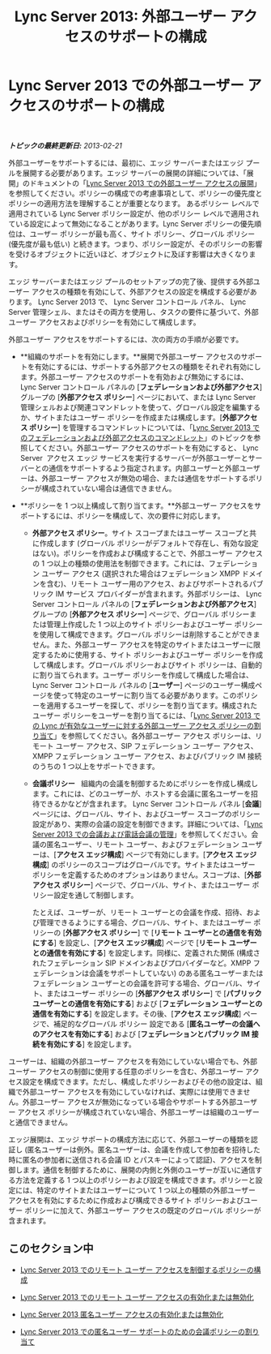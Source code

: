 ﻿---
title: 'Lync Server 2013: 外部ユーザー アクセスのサポートの構成'
TOCTitle: 外部ユーザー アクセスのサポートの構成
ms:assetid: f8424f8c-f965-4414-8485-30f07e10214a
ms:mtpsurl: https://technet.microsoft.com/ja-jp/library/Gg413051(v=OCS.15)
ms:contentKeyID: 48274105
ms.date: 05/19/2016
mtps_version: v=OCS.15
ms.translationtype: HT
---

# Lync Server 2013 での外部ユーザー アクセスのサポートの構成

 

_**トピックの最終更新日:** 2013-02-21_

外部ユーザーをサポートするには、最初に、エッジ サーバーまたはエッジ プールを展開する必要があります。エッジ サーバーの展開の詳細については、「展開」のドキュメントの「[Lync Server 2013 での外部ユーザー アクセスの展開](lync-server-2013-deploying-external-user-access.md)」を参照してください。ポリシーの構成での考慮事項として、ポリシーの優先度とポリシーの適用方法を理解することが重要となります。 あるポリシー レベルで適用されている Lync Server ポリシー設定が、他のポリシー レベルで適用されている設定によって無効になることがあります。Lync Server ポリシーの優先順位は、ユーザー ポリシーが最も高く、サイト ポリシー、グローバル ポリシー (優先度が最も低い) と続きます。つまり、ポリシー設定が、そのポリシーの影響を受けるオブジェクトに近いほど、オブジェクトに及ぼす影響は大きくなります。

エッジ サーバーまたはエッジ プールのセットアップの完了後、提供する外部ユーザー アクセスの種類を有効にして、外部アクセスの設定を構成する必要があります。 Lync Server 2013 で、 Lync Server コントロール パネル、 Lync Server 管理シェル、またはその両方を使用し、タスクの要件に基づいて、外部ユーザー アクセスおよびポリシーを有効にして構成します。

外部ユーザー アクセスをサポートするには、次の両方の手順が必要です。

  - **組織のサポートを有効にします。**展開で外部ユーザー アクセスのサポートを有効にするには、サポートする外部アクセスの種類をそれぞれ有効にします。外部ユーザー アクセスのサポートを有効および無効にするには、 Lync Server コントロール パネルの \[**フェデレーションおよび外部アクセス**\] グループの \[**外部アクセス ポリシー**\] ページにおいて、または Lync Server 管理シェルおよび関連コマンドレットを使って、グローバル設定を編集するか、サイトまたはユーザー ポリシーを作成または構成します。\[**外部アクセス ポリシー**\] を管理するコマンドレットについては、「[Lync Server 2013 でのフェデレーションおよび外部アクセスのコマンドレット](lync-server-2013-federation-and-external-access-cmdlets.md)」のトピックを参照してください。外部ユーザー アクセスのサポートを有効にすると、 Lync Server  アクセス エッジ サービスを実行するサーバーが外部ユーザーとサーバーとの通信をサポートするよう指定されます。内部ユーザーと外部ユーザーは、外部ユーザー アクセスが無効の場合、または通信をサポートするポリシーが構成されていない場合は通信できません。

  - **ポリシーを 1 つ以上構成して割り当てます。**外部ユーザー アクセスをサポートするには、ポリシーを構成して、次の要件に対応します。
    
      - **外部アクセス ポリシー**。サイト スコープまたはユーザー スコープと共に作成します (グローバル ポリシーがデフォルトで存在し、有効な設定はない)。ポリシーを作成および構成することで、外部ユーザー アクセスの 1 つ以上の種類の使用法を制御できます。これには、フェデレーション ユーザー アクセス (選択された場合はフェデレーション XMPP ドメインを含む)、リモート ユーザー用のアクセス、およびサポートされるパブリック IM サービス プロバイダーが含まれます。外部ポリシーは、 Lync Server コントロール パネルの \[**フェデレーションおよび外部アクセス**\] グループの \[**外部アクセス ポリシー**\] ページで、グローバル ポリシーまたは管理上作成した 1 つ以上のサイト ポリシーおよびユーザー ポリシーを使用して構成できます。グローバル ポリシーは削除することができません。また、外部ユーザー アクセスを特定のサイトまたはユーザーに限定するために使用する、サイト ポリシーおよびユーザー ポリシーを作成して構成します。グローバル ポリシーおよびサイト ポリシーは、自動的に割り当てられます。ユーザー ポリシーを作成して構成した場合は、 Lync Server コントロール パネルの \[**ユーザー**\] ページのユーザー構成ページを使って特定のユーザーに割り当てる必要があります。このポリシーを適用するユーザーを探して、ポリシーを割り当てます。構成されたユーザー ポリシーをユーザーを割り当てるには、「[Lync Server 2013 での Lync が有効なユーザーに対する外部ユーザー アクセス ポリシーの割り当て](lync-server-2013-assign-an-external-user-access-policy-to-a-lync-enabled-user.md)」を参照してください。各外部ユーザー アクセス ポリシーは、リモート ユーザー アクセス、SIP フェデレーション ユーザー アクセス、XMPP フェデレーション ユーザー アクセス、およびパブリック IM 接続のうちの 1 つ以上をサポートできます。
    
      - **会議ポリシー**   組織内の会議を制御するためにポリシーを作成し構成します。これには、どのユーザーが、ホストする会議に匿名ユーザーを招待できるかなどが含まれます。 Lync Server コントロール パネル \[**会議**\] ページには、グローバル、サイト、およびユーザー スコープのポリシー設定があり、実際の会議の設定を制御できます。詳細については、「[Lync Server 2013 での会議および電話会議の管理](lync-server-2013-managing-meetings-and-conferences.md)」を参照してください。会議の匿名ユーザー、リモート ユーザー、およびフェデレーション ユーザーは、\[**アクセス エッジ構成**\] ページで有効にします。\[**アクセス エッジ構成**\] のポリシーのスコープはグローバルです。サイトまたはユーザー ポリシーを定義するためのオプションはありません。スコープは、\[**外部アクセス ポリシー**\] ページで、グローバル、サイト、またはユーザー ポリシー設定を通して制御します。
        
        たとえば、ユーザーが、リモート ユーザーとの会議を作成、招待、および管理できるようにする場合、グローバル、サイト、またはユーザー ポリシーの \[**外部アクセス ポリシー**\] で \[**リモート ユーザーとの通信を有効にする**\] を設定し、\[**アクセス エッジ構成**\] ページで \[**リモート ユーザーとの通信を有効にする**\] を設定します。同様に、定義された関係 (構成されたフェデレーション SIP ドメインおよびプロバイダーなど。XMPP フェデレーションは会議をサポートしていない) のある匿名ユーザーまたはフェデレーション ユーザーとの会議を許可する場合、グローバル、サイト、またはユーザー ポリシーの \[**外部アクセス ポリシー**\] で \[**パブリック ユーザーとの通信を有効にする**\] および \[**フェデレーション ユーザーとの通信を有効にする**\] を設定します。その後、\[**アクセス エッジ構成**\] ページで、補足的なグローバル ポリシー 設定である \[**匿名ユーザーの会議へのアクセスを有効にする**\] および \[**フェデレーションとパブリック IM 接続を有効にする**\] を設定します。

ユーザーは、組織の外部ユーザー アクセスを有効にしていない場合でも、外部ユーザー アクセスの制御に使用する任意のポリシーを含む、外部ユーザー アクセス設定を構成できます。ただし、構成したポリシーおよびその他の設定は、組織で外部ユーザー アクセスを有効にしていなければ、実際には使用できません。外部ユーザー アクセスが無効になっている場合やサポートする外部ユーザー アクセス ポリシーが構成されていない場合、外部ユーザーは組織のユーザーと通信できません。

エッジ展開は、エッジ サポートの構成方法に応じて、外部ユーザーの種類を認証し (匿名ユーザーは例外。匿名ユーザーは、会議を作成して参加者を招待した時に匿名の参加者に送信される会議 ID とパスキーによって認証)、アクセスを制御します。通信を制御するために、展開の内側と外側のユーザーが互いに通信する方法を定義する 1 つ以上のポリシーおよび設定を構成できます。ポリシーと設定には、特定のサイトまたはユーザーについて 1 つ以上の種類の外部ユーザー アクセスを有効にするために作成および構成できるサイト ポリシーおよびユーザー ポリシーに加えて、外部ユーザー アクセスの既定のグローバル ポリシーが含まれます。

## このセクション中

  - [Lync Server 2013 でのリモート ユーザー アクセスを制御するポリシーの構成](lync-server-2013-configure-policies-to-control-remote-user-access.md)

  - [Lync Server 2013 でのリモート ユーザー アクセスの有効化または無効化](lync-server-2013-enable-or-disable-remote-user-access.md)

  - [Lync Server 2013 匿名ユーザー アクセスの有効化または無効化](lync-server-2013-enable-or-disable-anonymous-user-access.md)

  - [Lync Server 2013 での匿名ユーザー サポートのための会議ポリシーの割り当て](lync-server-2013-assign-conferencing-policies-to-support-anonymous-users.md)

